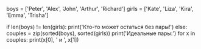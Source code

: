 boys = ['Peter', 'Alex', 'John', 'Arthur', 'Richard']
girls = ['Kate', 'Liza', 'Kira', 'Emma', 'Trisha']

if len(boys) != len(girls):
  print('Кто-то может остаться без пары!')
else:
  couples = zip(sorted(boys), sorted(girls))
  print('Идеальные пары:')
  for x in couples:
    print(x[0], ' и ', x[1])